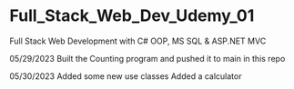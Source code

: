 # Full_Stack_Web_Dev_Udemy_01
Full Stack Web Development with C# OOP, MS SQL &amp; ASP.NET MVC

05/29/2023
Built the Counting program and pushed it to main in this repo

05/30/2023
Added some new use classes
Added a calculator
